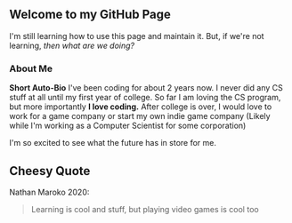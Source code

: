 ## Welcome to my GitHub Page

I'm still learning how to use this page and maintain it. But, if we're not learning, *then what are we doing?*

### About Me

**Short Auto-Bio**
I've been coding for about 2 years now. I never did any CS stuff at all until my first year of college. So far I am loving the CS program, but more importantly **I love coding.**
After college is over, I would love to work for a game company or start my own indie game company (Likely while I'm working as a Computer Scientist for some corporation)

I'm so excited to see what the future has in store for me.

## Cheesy Quote

Nathan Maroko 2020:

> Learning is cool and stuff, but playing video games is cool too
